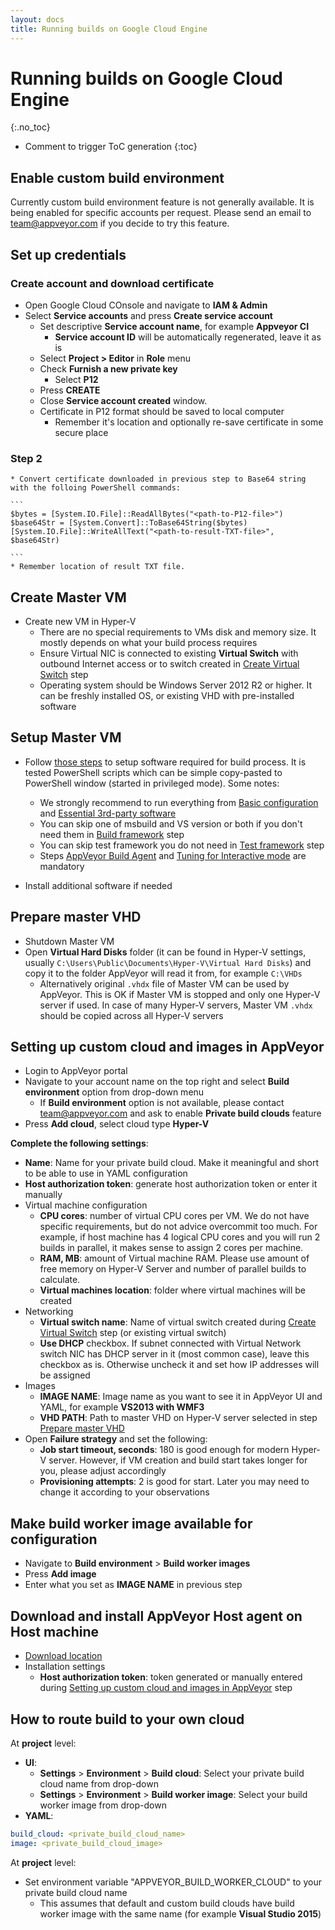 ```yaml
---
layout: docs
title: Running builds on Google Cloud Engine
---
```


<!-- markdownlint-disable MD022 MD032 -->
# Running builds on Google Cloud Engine
{:.no_toc}

* Comment to trigger ToC generation
{:toc}
<!-- markdownlint-enable MD022 MD032 -->

## Enable custom build environment

Currently custom build environment feature is not generally available. It is being enabled for specific accounts per request. Please send an email to [team@appveyor.com](mailto:team@appveyor.com) if you decide to try this feature.

## Set up credentials

### Create account and download certificate

* Open Google Cloud COnsole and navigate to **IAM & Admin**
* Select **Service accounts** and press **Create service account**
    * Set descriptive **Service account name**, for example **Appveyor CI**
        * **Service account ID** will be automatically regenerated, leave it as is
    * Select **Project > Editor** in **Role** menu
    * Check **Furnish a new private key**
        * Select **P12**
    * Press **CREATE**
    * Close **Service account created** window.
    * Certificate in P12 format should be saved to local computer
        * Remember it's location and optionally re-save certificate in some secure place

### Step 2

    * Convert certificate downloaded in previous step to Base64 string with the folloing PowerShell commands:
    
    ```
    $bytes = [System.IO.File]::ReadAllBytes("<path-to-P12-file>")
    $base64Str = [System.Convert]::ToBase64String($bytes)
    [System.IO.File]::WriteAllText("<path-to-result-TXT-file>", $base64Str)

    ```
    * Remember location of result TXT file. 
    
## Create Master VM

* Create new VM in Hyper-V
    * There are no special requirements to VMs disk and memory size. It mostly depends on what your build process requires
    * Ensure Virtual NIC is connected to existing **Virtual Switch** with outbound Internet access or to switch created in [Create Virtual Switch](/docs/enterprise/running-builds-on-hyper-v/#create-virtual-switch) step
    * Operating system should be Windows Server 2012 R2 or higher. It can be freshly installed OS, or existing VHD with pre-installed software

## Setup Master VM

* Follow [those steps](/docs/enterprise/setup-master-vm/) to setup software required for build process. It is tested PowerShell scripts which can be simple copy-pasted to PowerShell window (started in privileged mode). Some notes:
    * We strongly recommend to run everything from [Basic configuration](/docs/enterprise/setup-master-vm/#basic-configuration) and [Essential 3rd-party software](/docs/enterprise/setup-master-vm/#essential-3rd-party-software)
    * You can skip one of msbuild and VS version or both if you don't need them in [Build framework](/docs/enterprise/setup-master-vm/#build-framework) step
    * You can skip test framework you do not need in [Test framework](/docs/enterprise/setup-master-vm/#test-framework) step
    * Steps [AppVeyor Build Agent](/docs/enterprise/setup-master-vm/#appveyor-build-agent) and [Tuning for Interactive mode](/docs/enterprise/setup-master-vm/#tuning-for-interactive-mode) are mandatory

* Install additional software if needed

## Prepare master VHD

* Shutdown Master VM
* Open **Virtual Hard Disks** folder (it can be found in Hyper-V settings, usually `C:\Users\Public\Documents\Hyper-V\Virtual Hard Disks`) and copy it to the folder AppVeyor will read it from, for example `C:\VHDs`
    * Alternatively original `.vhdx` file of Master VM can be used by AppVeyor. This is OK if Master VM is stopped and only one Hyper-V server if used. In case of many Hyper-V servers, Master VM `.vhdx` should be copied across all Hyper-V servers

## Setting up custom cloud and images in AppVeyor

* Login to AppVeyor portal
* Navigate to your account name on the top right and select **Build environment** option from drop-down menu
    * If **Build environment** option is not available, please contact [team@appveyor.com](mailto:team@appveyor.com) and ask to enable **Private build clouds** feature
* Press **Add cloud**, select cloud type **Hyper-V**

**Complete the following settings**:

* **Name**: Name for your private build cloud. Make it meaningful and short to be able to use in YAML configuration
* **Host authorization token**: generate host authorization token or enter it manually
* Virtual machine configuration
    * **CPU cores**: number of virtual CPU cores per VM. We do not have specific requirements, but do not advice overcommit too much. For example, if host machine has 4 logical CPU cores and you will run 2 builds in parallel, it makes sense to assign 2 cores per machine.
    * **RAM, MB**: amount of Virtual machine RAM. Please use amount of free memory on Hyper-V Server and number of parallel builds to calculate.
    * **Virtual machines location**: folder where virtual machines will be created
* Networking
    * **Virtual switch name**: Name of virtual switch created during [Create Virtual Switch](/docs/enterprise/running-builds-on-hyper-v/#create-virtual-switch) step (or existing virtual switch)
    * **Use DHCP** checkbox. If subnet connected with Virtual Network switch NIC has DHCP server in it (most common case), leave this checkbox as is. Otherwise uncheck it and set how IP addresses will be assigned
* Images
    * **IMAGE NAME**: Image name as you want to see it in AppVeyor UI and YAML, for example **VS2013 with WMF3**
    * **VHD PATH**: Path to master VHD on Hyper-V server selected in step [Prepare master VHD](/docs/enterprise/running-builds-on-hyper-v/#prepare-master-vhd)
* Open **Failure strategy** and set the following:
    * **Job start timeout, seconds**: 180 is good enough for modern Hyper-V server. However, if VM creation and build start takes longer for you, please adjust accordingly
    * **Provisioning attempts**: 2 is good for start. Later you may need to change it according to your observations

## Make build worker image available for configuration

* Navigate to **Build environment** > **Build worker images**
* Press **Add image**
* Enter what you set as **IMAGE NAME** in previous step

## Download and install AppVeyor Host agent on Host machine

* [Download location](https://www.appveyor.com/downloads/host-agent/latest/AppveyorHostAgent.msi)
* Installation settings
    * **Host authorization token**: token generated or manually entered during [Setting up custom cloud and images in AppVeyor](/docs/enterprise/running-builds-on-hyper-v/#setting-up-custom-cloud-and-images-in-appveyor) step

## How to route build to your own cloud

At **project** level:

* **UI**:
    * **Settings** > **Environment** > **Build cloud**: Select your private build cloud name from drop-down
    * **Settings** > **Environment** > **Build worker image**: Select your build worker image from drop-down
* **YAML**:

```yaml
build_cloud: <private_build_cloud_name>
image: <private_build_cloud_image>
```

At **project** level:

* Set environment variable "APPVEYOR_BUILD_WORKER_CLOUD" to your private build cloud name
    * This assumes that default and custom build clouds have build worker image with the same name (for example **Visual Studio 2015**)
